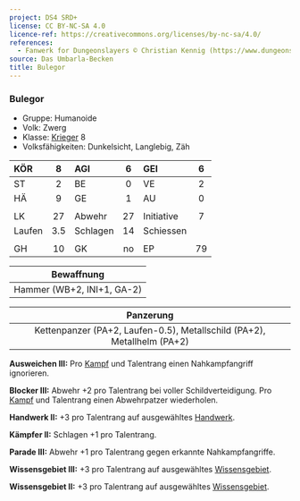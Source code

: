 ```yaml
---
project: DS4 SRD+
license: CC BY-NC-SA 4.0
licence-ref: https://creativecommons.org/licenses/by-nc-sa/4.0/
references: 
  - Fanwerk for Dungeonslayers © Christian Kennig (https://www.dungeonslayers.net/)
source: Das Umbarla-Becken
title: Bulegor
---
```


### Bulegor

- Gruppe: Humanoide
- Volk: Zwerg
- Klasse: [Krieger](../../grw/charaktere-klasse-krieger.md) 8
- Volksfähigkeiten: Dunkelsicht, Langlebig, Zäh

| KÖR    |  8  | AGI      |  6  | GEI        |  6  |
| :----- | :-: | :------- | :-: | :--------- | :-: |
| ST     |  2  | BE       |  0  | VE         |  2  |
| HÄ     |  9  | GE       |  1  | AU         |  0  |
|        |     |          |     |            |     |
| LK     | 27  | Abwehr   | 27  | Initiative |  7  |
| Laufen | 3.5 | Schlagen | 14  | Schiessen  |     |
|        |     |          |     |            |     |
| GH     | 10  | GK       | no  | EP         | 79  |

|         Bewaffnung         |
| :------------------------: |
| Hammer (WB+2, INI+1, GA-2) |

|                                Panzerung                                |
| :---------------------------------------------------------------------: |
| Kettenpanzer (PA+2, Laufen-0.5), Metallschild (PA+2), Metallhelm (PA+2) |

**Ausweichen III:** Pro [Kampf](../../grw/regeln-kampf.md) und Talentrang einen Nahkampfangriff ignorieren.

**Blocker III:** Abwehr +2 pro Talentrang bei voller Schildverteidigung. Pro [Kampf](../../grw/regeln-kampf.md) und Talentrang einen Abwehrpatzer wiederholen.

**Handwerk II:** +3 pro Talentrang auf ausgewähltes [Handwerk](../../grw/talente/handwerk.md).

**Kämpfer II:** Schlagen +1 pro Talentrang.

**Parade III:** Abwehr +1 pro Talentrang gegen erkannte Nahkampfangriffe.

**Wissensgebiet III:** +3 pro Talentrang auf ausgewähltes [Wissensgebiet](../../grw/talente/wissensgebiet.md).

**Wissensgebiet II:** +3 pro Talentrang auf ausgewähltes [Wissensgebiet](../../grw/talente/wissensgebiet.md).


